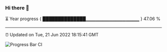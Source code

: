 ### Hi there 👋

⏳ Year progress { ██████████████▁▁▁▁▁▁▁▁▁▁▁▁▁▁▁▁ } 47.06 %

---

⏰ Updated on Tue, 21 Jun 2022 18:15:41 GMT

![Progress Bar CI](https://github.com/liununu/liununu/workflows/Progress%20Bar%20CI/badge.svg)
